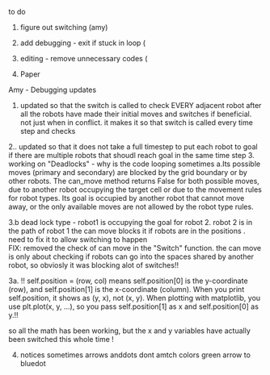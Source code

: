 to do 
1. figure out switching (amy) 
2. add debugging - exit if stuck in loop ( 
3. editing - remove unnecessary codes  (

4. Paper 



Amy - Debugging updates 
1. updated so that the switch is called to check EVERY adjacent robot after all the robots have made their initial moves and switches if beneficial. not just when in conflict.
    it makes it so that switch is called every time step and checks
   
2..  updated so that it does not take a full timestep to put each robot to goal if there are multiple robots that shoudl reach goal in the same time step
3.  working on "Deadlocks" - why is the code looping sometimes
  a.Its possible moves (primary and secondary) are blocked by the grid boundary or by other robots.
  The can_move method returns False for both possible moves, due to another robot occupying the target cell or due to the movement rules for robot types.
  Its goal is occupied by another robot that cannot move away, or the only available moves are not allowed by the robot type rules.

  3.b dead lock type -  robot1 is occupying the goal for robot 2. robot 2 is in the path of robot 1 
    the can move blocks it if robots are in the positions . need to fix it to allow switching to happen  
    FIX: removed the check of can move in the "Switch" function. the can move is only about checking if robots can go into the spaces shared by another robot, so obviosly it was blocking alot of switches!!

3a. !! self.position = (row, col) means self.position[0] is the y-coordinate (row), and self.position[1] is the x-coordinate (column).
When you print self.position, it shows as (y, x), not (x, y).
When plotting with matplotlib, you use plt.plot(x, y, ...), so you pass self.position[1] as x and self.position[0] as y.!! 

so all the math has been working, but the x and y variables have actually been switched this whole time ! 

4. notices sometimes arrows anddots dont amtch colors green arrow to bluedot 
